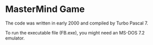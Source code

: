 # MasterMind Game
The code was written in early 2000 and compiled by Turbo Pascal 7.

To run the executable file (FB.exe), you might need an MS-DOS 7.2 emulator.
